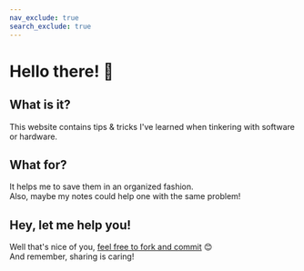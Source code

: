 ```yaml
---
nav_exclude: true
search_exclude: true
---
```


# Hello there! 👋

## What is it?
This website contains tips & tricks I've learned when tinkering with software or hardware.

## What for?
It helps me to save them in an organized fashion.  
Also, maybe my notes could help one with the same problem!

## Hey, let me help you!
Well that's nice of you, [feel free to fork and commit](https://github.com/Chouffy/chouffy.github.io) 😊  
And remember, sharing is caring!
